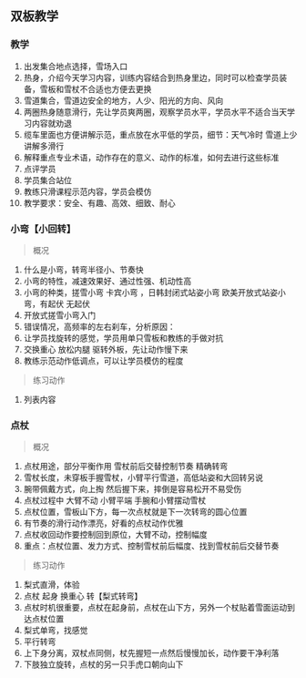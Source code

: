 
## 双板教学

### 教学
  1. 出发集合地点选择，雪场入口
  2. 热身，介绍今天学习内容，训练内容结合到热身里边，同时可以检查学员装备，雪板和雪杖不合适也方便去更换
  3. 雪道集合，雪道边安全的地方，人少、阳光的方向、风向
  4. 两圈热身随意滑行，先让学员爽两圈，观察学员水平，学员水平不适合当天学习内容就劝退
  5. 缆车里面也方便讲解示范，重点放在水平低的学员，细节：天气冷时 雪道上少讲解多滑行
  6. 解释重点专业术语，动作存在的意义、动作的标准，如何去进行这些标准
  7. 点评学员
  8. 学员集合站位
  9. 教练只滑课程示范内容，学员会模仿
  10. 教学要求：安全、有趣、高效、细致、耐心

### 小弯【小回转】
  > 概况
  1. 什么是小弯，转弯半径小、节奏快
  2. 小弯的特性，减速效果好、通过性强、机动性高
  3. 小弯的种类，搓雪小弯 卡宾小弯 ，日韩封闭式站姿小弯 欧美开放式站姿小弯，有起伏 无起伏
  4. 开放式搓雪小弯入门
  5. 错误情况，高频率的左右刹车，分析原因：
  6. 让学员找旋转的感觉，学员用单只雪板和教练的手做对抗
  7. 交换重心 放松内腿 驱转外板，先让动作慢下来
  8. 教练示范动作低调点，可以让学员模仿的程度
  
  > 练习动作
  1. 列表内容
		
### 点杖
  > 概况
  1. 点杖用途，部分平衡作用 雪杖前后交替控制节奏 精确转弯
  2. 雪杖长度，未穿板手握雪杖，小臂平行雪道，高低站姿和大回转另说
  3. 腕带佩戴方式，向上掏 然后握下来，摔倒是容易松开不易受伤
  4. 点杖过程中 大臂不动 小臂平端 手腕和小臂摆动雪杖
  5. 点杖位置，雪板山下方，每一次点杖就是下一次转弯的圆心位置
  6. 有节奏的滑行动作漂亮，好看的点杖动作优雅
  7. 点杖收回动作要控制回到原位，大臂不动，控制幅度
  8. 重点：点杖位置、发力方式、控制雪杖前后幅度、找到雪杖前后交替节奏
  
  > 练习动作
  1. 梨式直滑，体验
  2. 点杖 起身 换重心 转【梨式转弯】
  3. 点杖时机很重要，点杖在起身前，点杖在山下方，另外一个杖贴着雪面运动到达点杖位置
  4. 梨式单弯，找感觉
  5. 平行转弯
  6. 上下身分离，双杖点同侧，杖先握短一点然后慢慢加长，动作要干净利落
  7. 下肢独立旋转，点杖的另一只手虎口朝向山下











